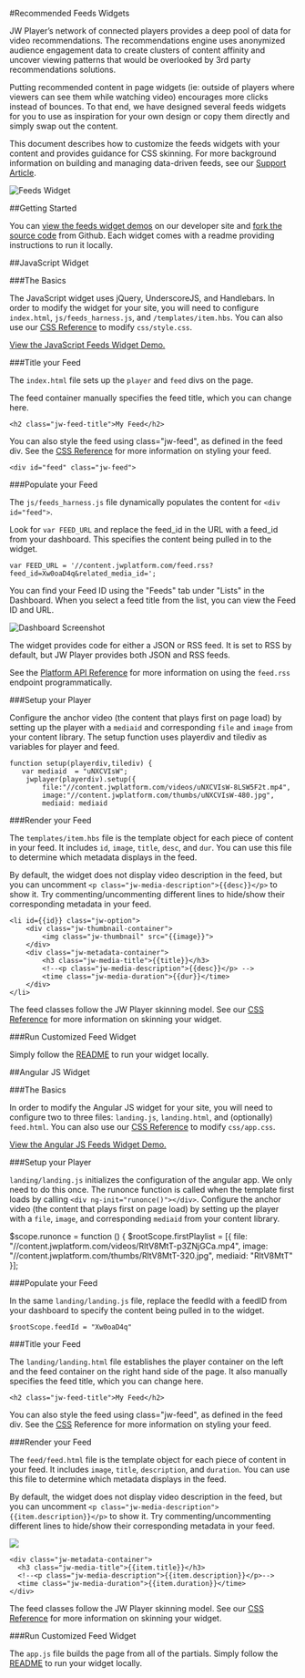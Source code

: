 #Recommended Feeds Widgets

JW Player’s network of connected players provides a deep pool of data for video recommendations. The recommendations engine uses anonymized audience engagement data to create clusters of content affinity and uncover viewing patterns that would be overlooked by 3rd party recommendations solutions.

Putting recommended content in page widgets (ie: outside of players where viewers can see them while watching video) encourages more clicks instead of bounces. To that end, we have designed several feeds widgets for you to use as inspiration for your own design or copy them directly and simply swap out the content.

This document describes how to customize the feeds widgets with your content and provides guidance for CSS skinning. For more background information on building and managing data-driven feeds, see our [Support Article](//support.jwplayer.com/customer/en/portal/articles/2383600-building-managing-data-driven-feeds).

![Feeds Widget](/images/feeds-widget.png)

##Getting Started

You can [view the feeds widget demos](developer.jwplayer.com/jw-player/demos/customization/) on our developer site and [fork the source code](https://github.com/jwplayer/jwdeveloper-demos/) from Github. Each widget comes with a readme providing instructions to run it locally.

##JavaScript Widget

###The Basics

The JavaScript widget uses jQuery, UnderscoreJS, and Handlebars. In order to modify the widget for your site, you will need to configure `index.html`, `js/feeds_harness.js`, and `/templates/item.hbs`. You can also use our [CSS Reference](building_your_site/widgets/feeds_widget_css_reference/) to modify `css/style.css`.

[View the JavaScript Feeds Widget Demo.](developer.jwplayer.com/jw-player/demos/customization/feeds-js/)

###Title your Feed

The `index.html` file sets up the `player` and `feed` divs on the page. 

The feed container manually specifies the feed title, which you can change here.

    <h2 class="jw-feed-title">My Feed</h2>

You can also style the feed using class="jw-feed", as defined in the feed div. See the [CSS Reference](building_your_site/widgets/feeds_widget_css_reference/) for more information on styling your feed.

    <div id="feed" class="jw-feed">

###Populate your Feed

The `js/feeds_harness.js` file dynamically populates the content for `<div id="feed">`.

Look for `var FEED_URL` and replace the feed_id in the URL with a feed_id from your dashboard. This specifies the content being pulled in to the widget.

    var FEED_URL = '//content.jwplatform.com/feed.rss?feed_id=Xw0oaD4q&related_media_id=';

You can find your Feed ID using the "Feeds" tab under "Lists" in the Dashboard. When you select a feed title from the list, you can view the Feed ID and URL.

![Dashboard Screenshot](/images/feeds-dashboard.png)

The widget provides code for either a JSON or RSS feed. It is set to RSS by default, but JW Player provides both JSON and RSS feeds.

See the [Platform API Reference](developer.jwplayer.com/jw-platform/reference/v1/urls/feed.html) for more information on using the `feed.rss` endpoint programmatically.

###Setup your Player

Configure the anchor video (the content that plays first on page load) by setting up the player with a `mediaid` and corresponding `file` and `image` from your content library. The setup function uses playerdiv and tilediv as variables for player and feed.

    function setup(playerdiv,tilediv) {
       var mediaid  = "uNXCVIsW";
        jwplayer(playerdiv).setup({
            file:"//content.jwplatform.com/videos/uNXCVIsW-8LSW5F2t.mp4",
            image:"//content.jwplatform.com/thumbs/uNXCVIsW-480.jpg",
            mediaid: mediaid

###Render your Feed

The `templates/item.hbs` file is the template object for each piece of content in your feed. It includes `id`, `image`, `title`, `desc`, and `dur`. You can use this file to determine which metadata displays in the feed.

By default, the widget does not display video description in the feed, but you can uncomment `<p class="jw-media-description">{{desc}}</p>` to show it. Try commenting/uncommenting different lines to hide/show their corresponding metadata in your feed.

	<li id={{id}} class="jw-option">
		<div class="jw-thumbnail-container">
			<img class="jw-thumbnail" src="{{image}}">
		</div>
		<div class="jw-metadata-container">
			<h3 class="jw-media-title">{{title}}</h3>
			<!--<p class="jw-media-description">{{desc}}</p> -->
			<time class="jw-media-duration">{{dur}}</time>
		</div>
	</li>

The feed classes follow the JW Player skinning model. See our [CSS Reference](building_your_site/widgets/feeds_widget_css_reference/) for more information on skinning your widget. 

###Run Customized Feed Widget

Simply follow the [README](github.com/jwplayer/jwdeveloper-demos/tree/master/demos/customization/feeds-js/README.md) to run your widget locally.

##Angular JS Widget

###The Basics

In order to modify the Angular JS widget for your site, you will need to configure two to three files: `landing.js`, `landing.html`, and (optionally) `feed.html`. You can also use our [CSS Reference](building_your_site/widgets/feeds_widget_css_reference/) to modify `css/app.css`.

[View the Angular JS Feeds Widget Demo.](developer.jwplayer.com/jw-player/demos/customization/feeds-angular-js/#/feedExample)

###Setup your Player

`landing/landing.js` initializes the configuration of the angular app. We only need to do this once. The runonce function is called when the template first loads by calling `<div ng-init="runonce()"></div>`. Configure the anchor video (the content that plays first on page load) by setting up the player with a `file`, `image`, and corresponding `mediaid` from your content library.

  $scope.runonce = function () {
      $rootScope.firstPlaylist = [{
        file: "//content.jwplatform.com/videos/RltV8MtT-p3ZNjGCa.mp4",
        image: "//content.jwplatform.com/thumbs/RltV8MtT-320.jpg",
        mediaid: "RltV8MtT"
      }];

###Populate your Feed

In the same `landing/landing.js` file, replace the feedId with a feedID from your dashboard to specify the content being pulled in to the widget.

	$rootScope.feedId = "Xw0oaD4q"

###Title your Feed

The `landing/landing.html` file establishes the player container on the left and the feed container on the right hand side of the page. It also manually specifies the feed title, which you can change here.

	<h2 class="jw-feed-title">My Feed</h2>

You can also style the feed using class="jw-feed", as defined in the feed div. See the [CSS](building_your_site/widgets/feeds_widget_css_reference/) Reference for more information on styling your feed.

###Render your Feed

The `feed/feed.html` file is the template object for each piece of content in your feed. It includes `image`, `title`, `description`, and `duration`. You can use this file to determine which metadata displays in the feed.

By default, the widget does not display video description in the feed, but you can uncomment `<p class="jw-media-description">{{item.description}}</p>` to show it. Try commenting/uncommenting different lines to hide/show their corresponding metadata in your feed.

  <div class="row jw-option" ng-repeat="item in feed" ng-click="loadVideo(item)">
    <div class="jw-thumbnail-container">
      <img src="{{item.image}}" class="jw-thumbnail"/>
    </div>
    
    <div class="jw-metadata-container">
      <h3 class="jw-media-title">{{item.title}}</h3>
      <!--<p class="jw-media-description">{{item.description}}</p>-->
      <time class="jw-media-duration">{{item.duration}}</time>
    </div>

The feed classes follow the JW Player skinning model. See our [CSS Reference](building_your_site/widgets/feeds_widget_css_reference/) for more information on skinning your widget. 

###Run Customized Feed Widget

The `app.js` file builds the page from all of the partials. Simply follow the [README](github.com/jwplayer/jwdeveloper-demos/tree/master/demos/customization/feeds-angular-js/README.md) to run your widget locally.